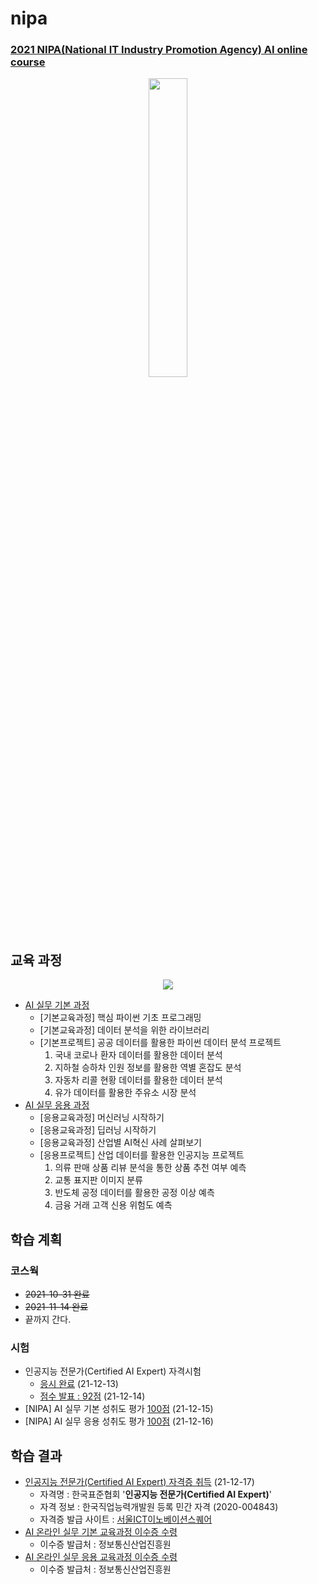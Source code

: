# nipa

### [2021 NIPA(National IT Industry Promotion Agency) AI online course](https://2021nipa.elice.io/explore)

<p align="center">
  <img src="https://user-images.githubusercontent.com/61646760/135088173-e374261d-d1b7-40dc-a108-0e61d64df82f.png" width="35%" height="35%">
</p>

## 교육 과정

<p align="center">
  <img src="https://user-images.githubusercontent.com/61646760/142892240-472c6ee1-5153-4ade-9e3d-4618774de73a.png" />
</p>

- [AI 실무 기본 과정](https://2021nipa.elice.io/tracks/1328/info)
  - [기본교육과정] 핵심 파이썬 기초 프로그래밍
  - [기본교육과정] 데이터 분석을 위한 라이브러리
  - [기본프로젝트] 공공 데이터를 활용한 파이썬 데이터 분석 프로젝트
    1. 국내 코로나 환자 데이터를 활용한 데이터 분석
    2. 지하철 승하차 인원 정보를 활용한 역별 혼잡도 분석
    3. 자동차 리콜 현황 데이터를 활용한 데이터 분석
    4. 유가 데이터를 활용한 주유소 시장 분석
- [AI 실무 응용 과정](https://2021nipa.elice.io/tracks/1329/info)
  - [응용교육과정] 머신러닝 시작하기
  - [응용교육과정] 딥러닝 시작하기
  - [응용교육과정] 산업별 AI혁신 사례 살펴보기
  - [응용프로젝트] 산업 데이터를 활용한 인공지능 프로젝트
    1. 의류 판매 상품 리뷰 분석을 통한 상품 추천 여부 예측
    2. 교통 표지판 이미지 분류
    3. 반도체 공정 데이터를 활용한 공정 이상 예측
    4. 금융 거래 고객 신용 위험도 예측

## 학습 계획
### 코스웍
- ~~2021-10-31 완료~~
- ~~2021-11-14 완료~~
- 끝까지 간다.

### 시험
- 인공지능 전문가(Certified AI Expert) 자격시험
  - [응시 완료](https://user-images.githubusercontent.com/61646760/145805997-57c418ef-48a8-481a-9ae0-f73cf5244587.png) (21-12-13)  
  - [점수 발표 : 92점](https://user-images.githubusercontent.com/61646760/145956236-bf0b9d0f-a97c-46bd-97e9-4d3262a6937a.png) (21-12-14)  
- [NIPA] AI 실무 기본 성취도 평가 [100점](https://user-images.githubusercontent.com/61646760/146213459-e932f3a0-d50c-49b2-b546-f8a11afea075.png) (21-12-15)
- [NIPA] AI 실무 응용 성취도 평가 [100점](https://user-images.githubusercontent.com/61646760/146213301-c7525568-45e5-4fe5-9319-1a3847dcbd52.png) (21-12-16)

## 학습 결과
- [인공지능 전문가(Certified AI Expert) 자격증 취득](https://user-images.githubusercontent.com/61646760/146521806-45e87d5e-5044-401e-9b96-d72f431ffbfd.png) (21-12-17)
  - 자격명 : 한국표준협회 '**인공지능 전문가(Certified AI Expert)**'
  - 자격 정보 : 한국직업능력개발원 등록 민간 자격 (2020-004843)
  - 자격증 발급 사이트 : [서울ICT이노베이션스퀘어](https://ict.eksa.or.kr/)
- [AI 온라인 실무 기본 교육과정 이수증 수령](https://user-images.githubusercontent.com/61646760/147314488-fb24caa1-ad15-48f9-b71e-68e1dc0e6217.png)
  - 이수증 발급처 : 정보통신산업진흥원
- [AI 온라인 실무 응용 교육과정 이수증 수령](https://user-images.githubusercontent.com/61646760/147314592-e37d3bd6-18be-4840-90c2-78abb6380d1e.png)
  - 이수증 발급처 : 정보통신산업진흥원
